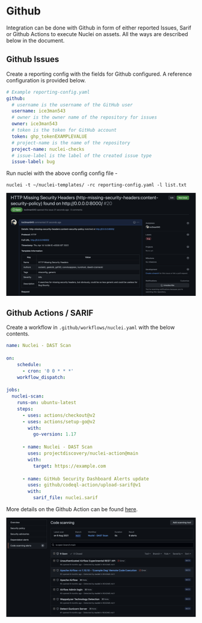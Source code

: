 # Github

Integration can be done with Github in form of either reported Issues, Sarif or Github Actions to execute Nuclei on assets. All the ways are described below in the document.

## Github Issues

Create a reporting config with the fields for Github configured. A reference configuration is provided below.

```yaml
# Example reporting-config.yaml
github:
  # username is the username of the GitHub user
  username: ice3man543
  # owner is the owner name of the repository for issues
  owner: ice3man543
  # token is the token for GitHub account
  token: ghp_tokenEXAMPLEVALUE
  # project-name is the name of the repository
  project-name: nuclei-checks
  # issue-label is the label of the created issue type
  issue-label: bug
```

Run nuclei with the above config config file - 

```
nuclei -t ~/nuclei-templates/ -rc reporting-config.yaml -l list.txt
```

![Github Issues Example](../images/github-issues.png)

## Github Actions / SARIF

Create a workflow in `.github/workflows/nuclei.yaml` with the below contents. 


```yaml
name: Nuclei - DAST Scan

on:
    schedule:
      - cron: '0 0 * * *'
    workflow_dispatch:

jobs:
  nuclei-scan:
    runs-on: ubuntu-latest
    steps:
      - uses: actions/checkout@v2
      - uses: actions/setup-go@v2
        with:
          go-version: 1.17

      - name: Nuclei - DAST Scan
        uses: projectdiscovery/nuclei-action@main
        with:
          target: https://example.com

      - name: GitHub Security Dashboard Alerts update
        uses: github/codeql-action/upload-sarif@v1
        with:
          sarif_file: nuclei.sarif
```

More details on the Github Action can be found [here](https://github.com/projectdiscovery/nuclei-action).

![Github Action Sarif Report](../images/github-sarif.png)